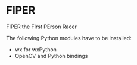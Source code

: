 # FIPER
FIPER the FIrst PErson Racer

The following Python modules 
have to be installed:

- wx for wxPython
- OpenCV and Python bindings
